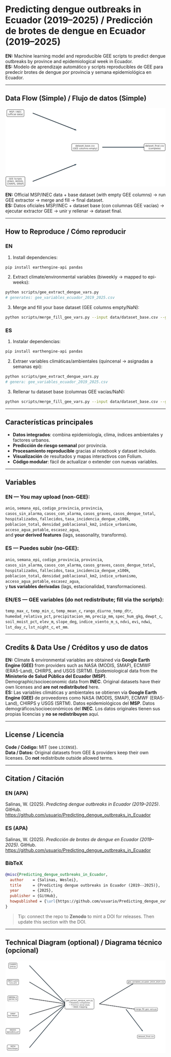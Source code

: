 
# Predicting dengue outbreaks in Ecuador (2019–2025) / Predicción de brotes de dengue en Ecuador (2019–2025)

**EN:** Machine learning model and reproducible GEE scripts to predict dengue outbreaks by province and epidemiological week in Ecuador.  
**ES:** Modelo de aprendizaje automático y scripts reproducibles de GEE para predecir brotes de dengue por provincia y semana epidemiológica en Ecuador.

---

## Data Flow (Simple) / Flujo de datos (Simple)
![Simple data flow](img/diagram_simple.png)

**EN:** Official MSP/INEC data + base dataset (with empty GEE columns) → run GEE extractor → merge and fill → final dataset.  
**ES:** Datos oficiales MSP/INEC + dataset base (con columnas GEE vacías) → ejecutar extractor GEE → unir y rellenar → dataset final.

---

## How to Reproduce / Cómo reproducir

### EN
1. Install dependencies:
```bash
pip install earthengine-api pandas
```
2. Extract climate/environmental variables (biweekly → mapped to epi-weeks):
```bash
python scripts/gee_extract_dengue_vars.py
# generates: gee_variables_ecuador_2019_2025.csv
```
3. Merge and fill your base dataset (GEE columns empty/NaN):
```bash
python scripts/merge_fill_gee_vars.py --input data/dataset_base.csv --gee gee_variables_ecuador_2019_2025.csv --out data/dataset_final.csv
```

### ES
1. Instalar dependencias:
```bash
pip install earthengine-api pandas
```
2. Extraer variables climáticas/ambientales (quincenal → asignadas a semanas epi):
```bash
python scripts/gee_extract_dengue_vars.py
# genera: gee_variables_ecuador_2019_2025.csv
```
3. Rellenar tu dataset base (columnas GEE vacías/NaN):
```bash
python scripts/merge_fill_gee_vars.py --input data/dataset_base.csv --gee gee_variables_ecuador_2019_2025.csv --out data/dataset_final.csv
```
---

## Características principales
- **Datos integrados**: combina epidemiología, clima, índices ambientales y factores urbanos.
- **Predicción de riesgo semanal** por provincia.
- **Procesamiento reproducible** gracias al notebook y dataset incluido.
- **Visualización** de resultados y mapas interactivos con Folium.
- **Código modular**: fácil de actualizar o extender con nuevas variables.

---

## Variables

### EN — You may upload (non-GEE):
`anio`, `semana_epi`, `codigo_provincia`, `provincia`,  
`casos_sin_alarma`, `casos_con_alarma`, `casos_graves`, `casos_dengue_total`,  
`hospitalizados`, `fallecidos`, `tasa_incidencia_dengue_x100k`,  
`poblacion_total`, `densidad_poblacional_km2`, `indice_urbanismo`, `acceso_agua_potable`, `escasez_agua`,  
and **your derived features** (lags, seasonality, transforms).

### ES — Puedes subir (no-GEE):
`anio`, `semana_epi`, `codigo_provincia`, `provincia`,  
`casos_sin_alarma`, `casos_con_alarma`, `casos_graves`, `casos_dengue_total`,  
`hospitalizados`, `fallecidos`, `tasa_incidencia_dengue_x100k`,  
`poblacion_total`, `densidad_poblacional_km2`, `indice_urbanismo`, `acceso_agua_potable`, `escasez_agua`,  
y **tus variables derivadas** (lags, estacionalidad, transformaciones).

### EN/ES — GEE variables (do **not** redistribute; fill via the scripts):
`temp_max_c`, `temp_min_c`, `temp_mean_c`, `rango_diurno_temp_dtr`,
`humedad_relativa_pct`, `precipitacion_mm`, `precip_mm`, `spec_hum_gkg`, `dewpt_c`,
`soil_moist_pct`, `elev_m`, `slope_deg`, `indice_viento_m_s`,
`ndvi`, `evi`, `ndwi`, `lst_day_c`, `lst_night_c`, `et_mm`.

---


## Credits & Data Use / Créditos y uso de datos
**EN:** Climate & environmental variables are obtained via **Google Earth Engine (GEE)** from providers such as NASA (MODIS, SMAP), ECMWF (ERA5-Land), CHIRPS, and USGS (SRTM). Epidemiological data from the **Ministerio de Salud Pública del Ecuador (MSP)**. Demographic/socioeconomic data from **INEC**. Original datasets have their own licenses and **are not redistributed** here.  
**ES:** Las variables climáticas y ambientales se obtienen vía **Google Earth Engine (GEE)** de proveedores como NASA (MODIS, SMAP), ECMWF (ERA5-Land), CHIRPS y USGS (SRTM). Datos epidemiológicos del **MSP**. Datos demográficos/socioeconómicos del **INEC**. Los datos originales tienen sus propias licencias y **no se redistribuyen** aquí.

---

## License / Licencia
**Code / Código:** MIT (see `LICENSE`).  
**Data / Datos:** Original datasets from GEE & providers keep their own licenses. Do **not** redistribute outside allowed terms.

---

## Citation / Citación

### EN (APA)
Salinas, W. (2025). *Predicting dengue outbreaks in Ecuador (2019–2025)*. GitHub. https://github.com/usuario/Predicting_dengue_outbreaks_in_Ecuador

### ES (APA)
Salinas, W. (2025). *Predicción de brotes de dengue en Ecuador (2019–2025)*. GitHub. https://github.com/usuario/Predicting_dengue_outbreaks_in_Ecuador

### BibTeX
```bibtex
@misc{Predicting_dengue_outbreaks_in_Ecuador,
  author    = {Salinas, Weslei},
  title     = {Predicting dengue outbreaks in Ecuador (2019--2025)},
  year      = {2025},
  publisher = {GitHub},
  howpublished = {\url{https://github.com/usuario/Predicting_dengue_outbreaks_in_Ecuador}}
}
```

> Tip: connect the repo to **Zenodo** to mint a DOI for releases. Then update this section with the DOI.

---

## Technical Diagram (optional) / Diagrama técnico (opcional)
![Technical data flow](img/diagram_technical.png)
